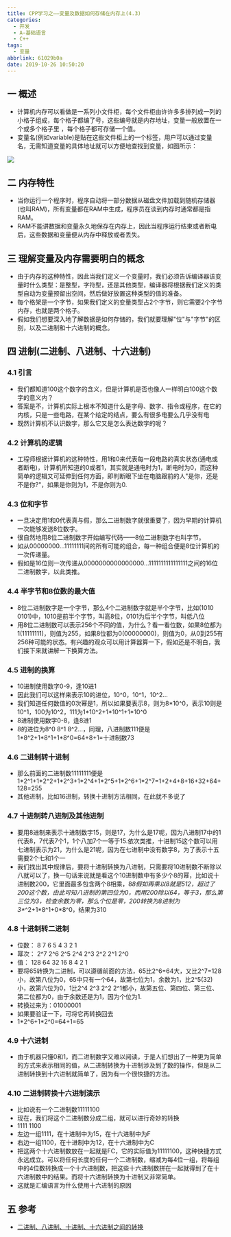 ```yaml
---
title: CPP学习之——变量及数据如何存储在内存上(4.3)
categories:
  - 开发
  - A-基础语言
  - C++
tags:
  - 变量
abbrlink: 61029b0a
date: 2019-10-26 10:50:20
---
```

## 一 概述
* 计算机内存可以看做是一系列小文件柜，每个文件柜由许许多多排列成一列的小格子组成，每个格子都编了号，这些编号就是内存地址，变量一般放置在一个或多个格子里 ，每个格子都可存储一个值。
* 变量名(例如variable)是贴在这些文件柜上的一个标签，用户可以通过变量名，无需知道变量的具体地址就可以方便地查找到变量，如图所示：  

![][1]  

<!--more-->


## 二 内存特性
* 当你运行一个程序时，程序自动将一部分数据从磁盘文件加载到随机存储器(也叫RAM)，所有变量都在RAM中生成，程序员在谈到内存时通常都是指RAM。
* RAM不能讲数据和变量永久地保存在内存上，因此当程序运行结束或者断电后，这些数据和变量便从内存中释放或者丢失。


## 三 理解变量及内存需要明白的概念
* 由于内存的这种特性，因此当我们定义一个变量时，我们必须告诉编译器该变量时什么类型：是整型，字符型，还是其他类型，编译器将根据我们定义的类型自动为变量预留出空间，然后做好放置这种类型的值的准备。
* 每个格架是一个字节，如果我们定义的变量类型占2个字节，则它需要2个字节内存，也就是两个格子。
* 假如我们想要深入地了解数据是如何存储的，我们就要理解"位"与"字节"的区别，以及二进制和十六进制的概念。


## 四 进制(二进制、八进制、十六进制)

### 4.1 引言
* 我们都知道100这个数字的含义，但是计算机是否也像人一样明白100这个数字的意义内？
* 答案是不，计算机实际上根本不知道什么是字母、数字、指令或程序，在它的内核，只是一些电路，在某个给定的结点，要么有很多电要么几乎没有电
* 既然计算机不认识数字，那么它又是怎么表达数字的呢？

### 4.2 计算机的逻辑
* 工程师根据计算机的这种特性，用1和0来代表每一段电路的真实状态(通电或者断电)，计算机所知道的0或者1，其实就是通电时为1，断电时为0，而这种简单的逻辑又可延伸到任何方面，即判断眼下坐在电脑跟前的人"是你，还是不是你?"，如果是你则为1，不是你则为0. 

### 4.3 位和字节
* 一旦决定用1和0代表真与假，那么二进制数字就很重要了，因为早期的计算机一次能够发送8位数字。
* 很自然地用8位二进制数字开始编写代码——8位二进制数字也叫字节。
* 如从00000000...11111111间的所有可能的组合，每一种组合便是8位计算机的一次传递量。
* 假如是16位则一次传递从0000000000000000...1111111111111111之间的16位二进制数字，以此类推。

### 4.4 半字节和8位数的最大值
* 8位二进制数字是一个字节，那么4个二进制数字就是半个字节，比如(1010 0101)中，1010是前半个字节，叫高8位，0101为后半个字节，叫低八位
* 用8位二进制数可以表示256个不同的值，为什么？看一看位数，如果8位都为1(11111111)，则值为255，如果8位都为0(00000000)，则值为0，从0到255有256种可能的状态。有兴趣的观众可以用计算器算一下，假如还是不明白，我们接下来就讲解一下换算方法。

### 4.5 进制的换算

* 10进制使用数字0-9，逢10进1
* 因此我们可以这样来表示10的进位，10^0，10^1，10^2...
* 我们知道任何数值的0次幂是1，所以如果要表示8，则为8*10^0，表示10则是10^1，100为10^2，111为1\*10^2+1\*10^1+1\*10^0
* 8进制使用数字0-8，逢8进1
* 8的进位为8^0 8^1 8^2...，同理，八进制数111便是1\*8^2+1\*8^1+1\*8^0=64+8+1=十进制数73

### 4.6 二进制转十进制

* 那么前面的二进制数11111111便是1\*2^1+1\*2^2+1\*2^3+1\*2^4+1\*2^5+1\*2^6+1\*2^7=1+2+4+8+16+32+64+128=255
* 其他进制，比如16进制，转换十进制方法相同，在此就不多说了

### 4.7 十进制转八进制及其他进制

* 要用8进制来表示十进制数字15，则是17，为什么是17呢，因为八进制17中的1代表8，7代表7个1，1个八加7个一等于15.依次类推，十进制15这个数可以用七进制表示为21，为什么是21呢，因为在七进制中没有数字8，为了表示十五需要2个七和1个一
* 我们找出其中规律后，要将十进制转换为八进制，只需要将10进制数不断除以八就可以了，换一句话来说就是看这个10进制数中有多少个8的幂，比如说十进制数200，它里面最多包含两个8相乘，8*8假如再乘以8就是512，超过了200这个数，由此可知八进制的第四位为0，而用200除以64，等于3，那么第三位为3，检查余数为零，那么个位是零，200转换为8进制为3\**^2+1\*8^1+0\*8^0，结果为310

### 4.8 十进制转二进制

* 位数：	8		7		6		5		4		3		2		1
* 幂次：   2^7   2^6    2^5    2^4   2^3    2^2    2^1    2^0
* 值：       128   64      32      16      8         4        2         1
* 要将65转换为二进制，可以遵循前面的方法，65比2^6=64大，又比2^7=128小，故第八位为0，65中只有一个64，故第七位为1，余数为1，比2^5(32)小，故第六位为0，1比2^4 2^3 2^2 2^1都小，故第五位、第四位、第三位、第二位都为0，由于余数还是为1，因为个位为1.
* 转换过来为：01000001
* 如果要验证一下，可将它再转换回去
* 1\*2^6+1\*2^0=64+1=65

### 4.9 十六进制

* 由于机器只懂0和1，而二进制数字又难以阅读，于是人们想出了一种更为简单的方式来表示相同的值，从二进制转换为十进制涉及到了数的操作，但是从二进制转换到十六进制就简单了，因为有一个很快捷的方法。

### 4.10 二进制转换十六进制演示

* 比如说有一个二进制数11111100
* 现在，我们将这个二进制数分成二组，就可以进行奇妙的转换
* 1111   1100
* 左边一组1111，在十进制中为15，在十六进制中为F
* 右边一组1100，在十进制中为12，在十六进制中为C
* 把这两个十六进制数放在一起就是FC，它的实际值为11111100，这种快捷方式永远成立。可以将任何长度的任何一个二进制数，缩减为每4位一组，将每组中的4位数转换成一个十六进制数，把这些十六进制数拼在一起就得到了在十六进制数中的结果。而将十六进制转换为十进制又非常简单。
* 这就是汇编语言为什么使用十六进制的原因



## 五 参考

* [二进制、八进制、十进制、十六进制之间的转换][2]









[1]:https://cdn.jsdelivr.net/gh/PGzxc/CDN/blog-image/cpp-chapter4-variable.png
[2]:https://jingyan.baidu.com/article/495ba84109665338b30ede98.html